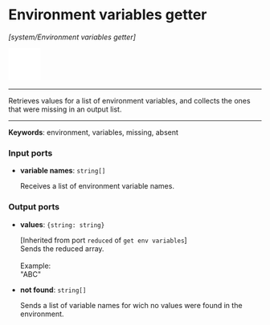 # Environment variables getter

_[system/Environment variables getter]_

![icon](</assets/icons/11e997ab-33d0-473a-aa56-1e2fe4d30d5c.png>)

---

Retrieves values for a list of environment variables, and collects the ones that were missing in an output list.<br>

---

__Keywords__: environment, variables, missing, absent

### Input ports

* __variable names__: ` string[] `

    Receives a list of environment variable names.<br>

### Output ports

* __values__: ` {string: string} `

    [Inherited from port `reduced` of `get env variables`] <br>
    Sends the reduced array.<br>
    <br>
    Example:<br>
    "ABC"<br>


* __not found__: ` string[] `

    Sends a list of variable names for wich no values were found in the environment.<br>

